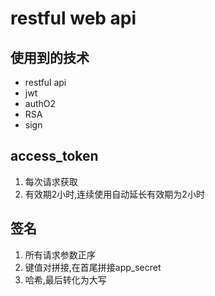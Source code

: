 # restful web api

## 使用到的技术

- restful api
- jwt
- authO2
- RSA
- sign

## access_token

1. 每次请求获取
2. 有效期2小时,连续使用自动延长有效期为2小时

## 签名

1. 所有请求参数正序
2. 键值对拼接,在首尾拼接app_secret
3. 哈希,最后转化为大写

